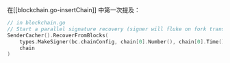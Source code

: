 
在[[blockchain.go-insertChain]] 中第一次提及：
```go
// in blockchain.go
// Start a parallel signature recovery (signer will fluke on fork transition, minimal perf loss)
SenderCacher().RecoverFromBlocks(
    types.MakeSigner(bc.chainConfig, chain[0].Number(), chain[0].Time()),
    chain
)
```

